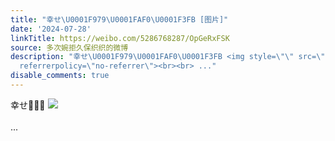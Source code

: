 ```yaml
---
title: "幸せ\U0001F979\U0001FAF0\U0001F3FB [图片]"
date: '2024-07-28'
linkTitle: https://weibo.com/5286768287/OpGeRxFSK
source: 多次婉拒久保织织的微博
description: "幸せ\U0001F979\U0001FAF0\U0001F3FB <img style=\"\" src=\"https://tvax2.sinaimg.cn/large/005LMJWfgy1hs40k05kxsj30u0140jz4.jpg\"
  referrerpolicy=\"no-referrer\"><br><br> ..."
disable_comments: true
---
```

幸せ🥹🫰🏻 <img style="" src="https://tvax2.sinaimg.cn/large/005LMJWfgy1hs40k05kxsj30u0140jz4.jpg" referrerpolicy="no-referrer"><br><br> ...